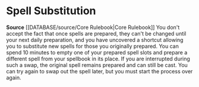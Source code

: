 ﻿---
id: '4'
name: Spell Substitution
rarity: Common
rus_type_level: null
source: '[[DATABASE/source/Core Rulebook|Core Rulebook]]'
trait: null
type: Wizard Arcane Thesis

---
# Spell Substitution

**Source** [[DATABASE/source/Core Rulebook|Core Rulebook]] 
You don't accept the fact that once spells are prepared, they can't be changed until your next daily preparation, and you have uncovered a shortcut allowing you to substitute new spells for those you originally prepared.
 You can spend 10 minutes to empty one of your prepared spell slots and prepare a different spell from your spellbook in its place. If you are interrupted during such a swap, the original spell remains prepared and can still be cast. You can try again to swap out the spell later, but you must start the process over again.